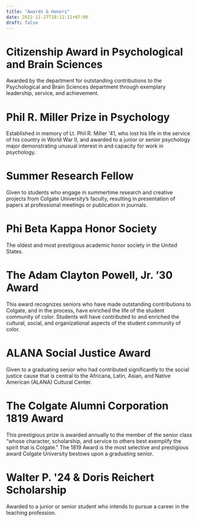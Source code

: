 ```yaml
---
title: "Awards & Honors"
date: 2022-11-27T18:12:11+07:00
draft: false
---
```


# Citizenship Award in Psychological and Brain Sciences
Awarded by the department for outstanding contributions to the Psychological and Brain Sciences department through exemplary leadership, service, and achievement.

# Phil R. Miller Prize in Psychology
Established in memory of Lt. Phil R. Miller '41, who lost his life in the service of his country in World War II, and awarded to a junior or senior psychology major demonstrating unusual interest in and capacity for work in psychology.

# Summer Research Fellow
Given to students who engage in summertime research and creative projects from Colgate University’s faculty, resulting in presentation of papers at professional meetings or publication in journals.

# Phi Beta Kappa Honor Society 
The oldest and most prestigious academic honor society in the United States.

# The Adam Clayton Powell, Jr. ’30 Award
This award recognizes seniors who have made outstanding contributions to Colgate, and in the process, have enriched the life of the student community of color. Students will have contributed to and enriched the cultural, social, and organizational aspects of the student community of color. 

# ALANA Social Justice Award
Given to a graduating senior who had contributed significantly to the social justice cause that is central to the Africana, Latin, Asian, and Native American (ALANA) Cultural Center.

# The Colgate Alumni Corporation 1819 Award
This prestigious prize is awarded annually to the member of the senior class “whose character, scholarship, and service to others best exemplify the spirit that is Colgate." The 1819 Award is the most selective and prestigious award Colgate University bestows upon a graduating senior.

# Walter P. '24 & Doris Reichert Scholarship
Awarded to a junior or senior student who intends to pursue a career in the teaching profession.
